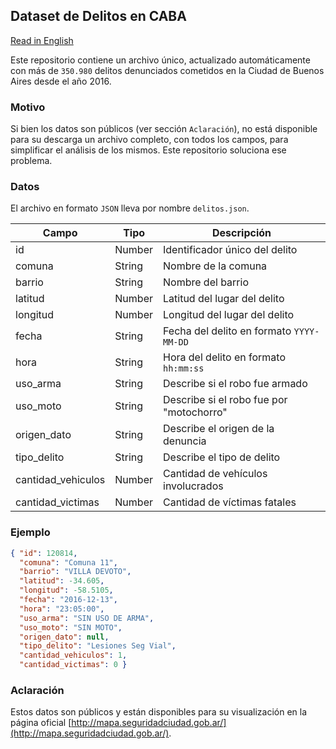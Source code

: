 ## Dataset de Delitos en CABA
[Read in English](https://github.com/ramadis/delitos-caba/blob/master/README.en.md)

Este repositorio contiene un archivo único, actualizado automáticamente con más de `350.980` delitos denunciados cometidos en la Ciudad de Buenos Aires desde el año 2016.

### Motivo
Si bien los datos son públicos (ver sección `Aclaración`), no está disponible para su descarga un archivo completo, con todos los campos, para simplificar el análisis de los mismos. Este repositorio soluciona ese problema.

### Datos
El archivo en formato `JSON` lleva por nombre `delitos.json`.

Campo | Tipo | Descripción
-- | -- | --
id | Number | Identificador único del delito
comuna | String | Nombre de la comuna
barrio | String | Nombre del barrio
latitud | Number | Latitud del lugar del delito
longitud | Number | Longitud del lugar del delito
fecha | String | Fecha del delito en formato `YYYY-MM-DD`
hora | String | Hora del delito en formato `hh:mm:ss`
uso_arma | String | Describe si el robo fue armado
uso_moto | String | Describe si el robo fue por "motochorro"
origen_dato | String | Describe el origen de la denuncia
tipo_delito | String | Describe el tipo de delito
cantidad_vehiculos | Number | Cantidad de vehículos involucrados
cantidad_victimas | Number | Cantidad de víctimas fatales

### Ejemplo
```JSON
{ "id": 120814,
  "comuna": "Comuna 11",
  "barrio": "VILLA DEVOTO",
  "latitud": -34.605,
  "longitud": -58.5105,
  "fecha": "2016-12-13",
  "hora": "23:05:00",
  "uso_arma": "SIN USO DE ARMA",
  "uso_moto": "SIN MOTO",
  "origen_dato": null,
  "tipo_delito": "Lesiones Seg Vial",
  "cantidad_vehiculos": 1,
  "cantidad_victimas": 0 }
```

### Aclaración
Estos datos son públicos y están disponibles para su visualización en la página oficial [http://mapa.seguridadciudad.gob.ar/](http://mapa.seguridadciudad.gob.ar/).
